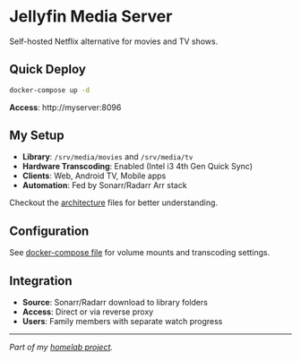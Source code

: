 # Jellyfin Media Server

Self-hosted Netflix alternative for movies and TV shows.

## Quick Deploy
```bash
docker-compose up -d
```
**Access**: http://myserver:8096

## My Setup
- **Library**: `/srv/media/movies` and `/srv/media/tv`
- **Hardware Transcoding**: Enabled (Intel i3 4th Gen Quick Sync)
- **Clients**: Web, Android TV, Mobile apps
- **Automation**: Fed by Sonarr/Radarr Arr stack

Checkout the [architecture](/architecture/) files for better understanding.

## Configuration
See [docker-compose file](./docker-compose.yml) for volume mounts and transcoding settings.

## Integration
- **Source**: Sonarr/Radarr download to library folders
- **Access**: Direct or via reverse proxy
- **Users**: Family members with separate watch progress
---
_Part of my [homelab project](../README.md)._




